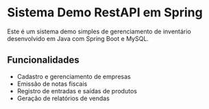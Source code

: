 # Sistema Demo RestAPI em Spring

Este é um sistema demo simples de gerenciamento de inventário desenvolvido em Java com Spring Boot e MySQL.

## Funcionalidades

- Cadastro e gerenciamento de empresas
- Emissão de notas fiscais
- Registro de entradas e saídas de produtos
- Geração de relatórios de vendas
